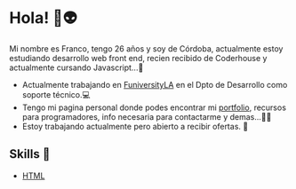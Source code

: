 # Hola! 🚀👽

Mi nombre es Franco, tengo 26 años y soy de Córdoba, actualmente estoy estudiando desarrollo web front end, recien recibido de Coderhouse y actualmente cursando Javascript...🤖

* Actualmente trabajando en [FuniversityLA](https://funiversity.la) en el Dpto de Desarrollo como soporte técnico.💻
* Tengo mi pagina personal donde podes encontrar mi [portfolio](www.francomayer.com.ar), recursos para programadores, info necesaria para contactarme y demas...👨‍💻
* Estoy trabajando actualmente pero abierto a recibir ofertas. 🙌

## Skills 👾

* [HTML](https://www.flaticon.es/icono-gratis/html-5_732212?term=html&page=1&position=2&origin=search&related_id=732212)